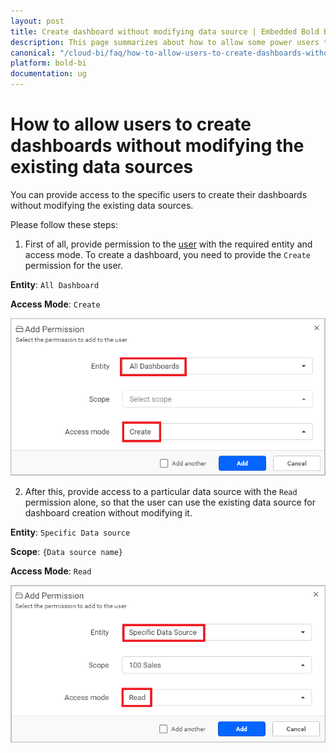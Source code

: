 ```yaml
---
layout: post
title: Create dashboard without modifying data source | Embedded Bold BI
description: This page summarizes about how to allow some power users to create dashboards without modifying the existing data source in Embedded Bold BI Web designer.
canonical: "/cloud-bi/faq/how-to-allow-users-to-create-dashboards-without-modifying-the-existing-data-sources/"
platform: bold-bi
documentation: ug
---
```


# How to allow users to create dashboards without modifying the existing data sources

You can provide access to the specific users to create their dashboards without modifying the existing data sources.

Please follow these steps:

1. First of all, provide permission to the [user](https://help.boldbi.com/embedded-bi/working-with-dashboards/share-dashboards/manage-permissions/#manage-permissions---users) with the required entity and access mode. To create a dashboard, you need to provide the `Create` permission for the user.

**Entity**: `All Dashboard`

**Access Mode**: `Create`

![Create All Dashboards Access](/static/assets/embedded/faq/images/create-all-dashboards.png#width=400px;height=200px)

2. After this, provide access to a particular data source with the `Read` permission alone, so that the user can use the existing data source for dashboard creation without modifying it.

**Entity**: `Specific Data source`

**Scope**: `{Data source name}` 

**Access Mode**: `Read`

![Provide Read Permission to User](/static/assets/embedded/faq/images/provide-read-permission-to-ds.png#width=400px;height=200px)